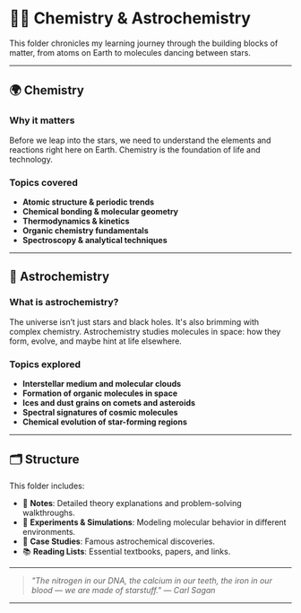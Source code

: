 # 🧪✨ Chemistry & Astrochemistry

This folder chronicles my learning journey through the building blocks of matter, from atoms on Earth to molecules dancing between stars.

---

## 🌍 Chemistry

### Why it matters
Before we leap into the stars, we need to understand the elements and reactions right here on Earth. Chemistry is the foundation of life and technology.

### Topics covered
- **Atomic structure & periodic trends**  
- **Chemical bonding & molecular geometry**  
- **Thermodynamics & kinetics**  
- **Organic chemistry fundamentals**  
- **Spectroscopy & analytical techniques**

---

## 🌌 Astrochemistry

### What is astrochemistry?
The universe isn’t just stars and black holes. It's also brimming with complex chemistry. Astrochemistry studies molecules in space: how they form, evolve, and maybe hint at life elsewhere.

### Topics explored
- **Interstellar medium and molecular clouds**
- **Formation of organic molecules in space**
- **Ices and dust grains on comets and asteroids**
- **Spectral signatures of cosmic molecules**
- **Chemical evolution of star-forming regions**

---

## 🗂️ Structure

This folder includes:
- 📄 **Notes**: Detailed theory explanations and problem-solving walkthroughs.
- 🔬 **Experiments & Simulations**: Modeling molecular behavior in different environments.
- 🌠 **Case Studies**: Famous astrochemical discoveries.
- 📚 **Reading Lists**: Essential textbooks, papers, and links.

---

> *"The nitrogen in our DNA, the calcium in our teeth, the iron in our blood — we are made of starstuff." — Carl Sagan*

---
